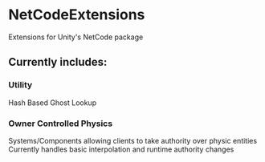# NetCodeExtensions

Extensions for Unity's NetCode package

## Currently includes:

### Utility
Hash Based Ghost Lookup

### Owner Controlled Physics
Systems/Components allowing clients to take authority over physic entities <br>
Currently handles basic interpolation and runtime authority changes

